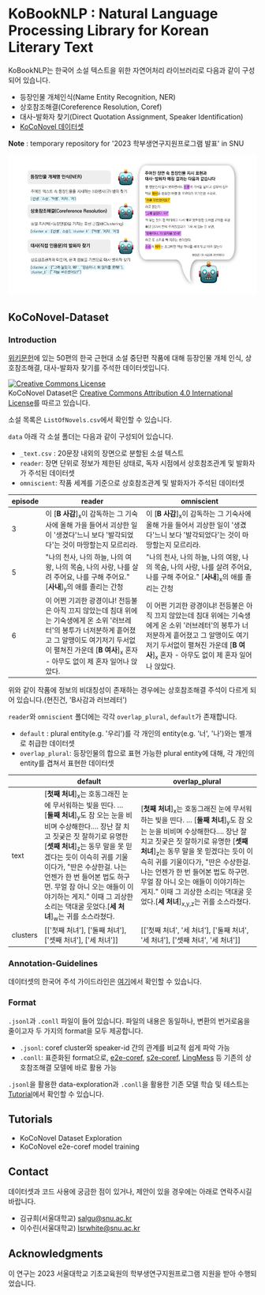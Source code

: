 # KoBookNLP : Natural Language Processing Library for Korean Literary Text
KoBookNLP는 한국어 소설 텍스트을 위한 자연어처리 라이브러리로 다음과 같이 구성되어 있습니다.
* 등장인물 개체인식(Name Entity Recognition, NER)
* 상호참조해결(Coreference Resolution, Coref)
* 대사-발화자 찾기(Direct Quotation Assignment, Speaker Identification)
* [KoCoNovel 데이터셋](##KoCoNovel-Dataset)

**Note** : temporary repository for '2023 학부생연구지원프로그램 발표' in SNU

![Example for KoBookNLP](header.png "Example of KoBookNLP")

## KoCoNovel-Dataset
### Introduction
[위키문헌](https://ko.wikisource.org/wiki/%EC%9C%84%ED%82%A4%EB%AC%B8%ED%97%8C:%EB%8C%80%EB%AC%B8)에 있는 50편의 한국 근현대 소설 중단편 작품에 대해 등장인물 개체 인식, 상호참조해결, 대사-발화자 찾기를 주석한 데이터셋입니다.


<a rel="license" href="http://creativecommons.org/licenses/by/4.0/"><img alt="Creative Commons License" style="border-width:0" src="https://i.creativecommons.org/l/by/4.0/88x31.png" /></a><br /><span xmlns:dct="http://purl.org/dc/terms/" href="http://purl.org/dc/dcmitype/Dataset" property="dct:title" rel="dct:type">KoCoNovel Dataset은</span> <a rel="license" href="http://creativecommons.org/licenses/by/4.0/">Creative Commons Attribution 4.0 International License</a>를 따르고 있습니다.

소설 목록은 `ListOfNovels.csv`에서 확인할 수 있습니다.

`data` 아래 각 소설 폴더는 다음과 같이 구성되어 있습니다.

* `_text.csv` : 20문장 내외의 장면으로 분할된 소설 텍스트
* `reader`: 장면 단위로 정보가 제한된 상태로, 독자 시점에서 상호참조관계 및 발화자가 주석된 데이터셋
* `omniscient`: 작품 세계를 기준으로 상호참조관계 및 발화자가 주석된 데이터셋

|episode|reader|omniscient|
|---|---|---|
|3|이 [**B 사감**]<sub>x</sub>이 감독하는 그 기숙사에 올해 가을 들어서 괴상한 일이 '생겼다'느니 보다 '발각되었다'는 것이 마땅할는지 모르리라.|이 [**B 사감**]<sub>x</sub>이 감독하는 그 기숙사에 올해 가을 들어서 괴상한 일이 '생겼다'느니 보다 '발각되었다'는 것이 마땅할는지 모르리라.|
|5|"나의 천사, 나의 하늘, 나의 여왕, 나의 목숨, 나의 사랑, 나를 살려 주어요, 나를 구해 주어요." [**사내**]<sub>y</sub>의 애를 졸리는 간청|"나의 천사, 나의 하늘, 나의 여왕, 나의 목숨, 나의 사랑, 나를 살려 주어요, 나를 구해 주어요." [**사내**]<sub>x</sub>의 애를 졸리는 간청|
|6|이 어쩐 기괴한 광경이냐! 전등불은 아직 끄지 않았는데 침대 위에는 기숙생에게 온 소위 '러브레터'의 봉투가 너저분하게 흩어졌고 그 알맹이도 여기저기 두서없이 펼쳐진 가운데 [**B 여사**]<sub>x</sub> 혼자 - 아무도 없이 제 혼자 일어나 앉았다.|이 어쩐 기괴한 광경이냐! 전등불은 아직 끄지 않았는데 침대 위에는 기숙생에게 온 소위 '러브레터'의 봉투가 너저분하게 흩어졌고 그 알맹이도 여기저기 두서없이 펼쳐진 가운데 [**B 여사**]<sub>x</sub> 혼자 - 아무도 없이 제 혼자 일어나 앉았다.|

위와 같이 작품에 정보의 비대칭성이 존재하는 경우에는 상호참조해결 주석이 다르게 되어 있습니다.(현진건, 'B사감과 러브레터')


`reader`와 `omniscient` 폴더에는 각각 `overlap_plural`, `default`가 존재합니다.
* `default` : plural entity(e.g. '우리')를 각 개인의 entity(e.g. '너', '나')와는 별개로 취급한 데이터셋
* `overlap_plural`: 등장인물의 합으로 표현 가능한 plural entity에 대해, 각 개인의 entity를 겹쳐서 표현한 데이터셋

| |default|overlap_plural|
|---|---|---|
text|[**첫째 처녀**]<sub>x</sub>는 호동그래진 눈에 무서워하는 빛을 띤다. … [**둘째 처녀**]<sub>y</sub>도 잠 오는 눈을 비비며 수상해한다.… 장난 잘 치고 짓궂은 짓 잘하기로 유명한 [**셋째 처녀**]<sub>z</sub>는 동무 말을 못 믿겠다는 듯이 이슥히 귀를 기울이다가, "딴은 수상한걸. 나는 언젠가 한 번 들어본 법도 하구먼. 무얼 잠 아니 오는 애들이 이야기하는 게지." 이때 그 괴상한 소리는 댁대굴 웃었다.[**세 처녀**]<sub>w</sub>는 귀를 소스라쳤다.|[**첫째 처녀**]<sub>x</sub>는 호동그래진 눈에 무서워하는 빛을 띤다. … [**둘째 처녀**]<sub>y</sub>도 잠 오는 눈을 비비며 수상해한다.… 장난 잘 치고 짓궂은 짓 잘하기로 유명한 [**셋째 처녀**]<sub>z</sub>는 동무 말을 못 믿겠다는 듯이 이슥히 귀를 기울이다가, "딴은 수상한걸. 나는 언젠가 한 번 들어본 법도 하구먼. 무얼 잠 아니 오는 애들이 이야기하는 게지." 이때 그 괴상한 소리는 댁대굴 웃었다.[**세 처녀**]<sub>x,y,z</sub>는 귀를 소스라쳤다.
clusters|[['첫째 처녀'], ['둘째 처녀'], ['셋째 처녀'], ['세 처녀']]|[['첫째 처녀', '세 처녀'], ['둘째 처녀', '세 처녀'], ['셋째 처녀', '세 처녀']]|

### Annotation-Guidelines
데이터셋의 한국어 주석 가이드라인은 [여기](KoCoNovel_Guidelines_kor.pdf)에서 확인할 수 있습니다.

### Format
`.jsonl`과 `.conll` 파일이 들어 있습니다. 파일의 내용은 동일하나, 변환의 번거로움을 줄이고자 두 가지의 format을 모두 제공합니다.

* `.jsonl`: coref cluster와 speaker-id 간의 관계를 비교적 쉽게 파악 가능
* `.conll`: 표준화된 format으로, [e2e-coref](https://github.com/kentonl/e2e-coref/), [s2e-coref](https://github.com/yuvalkirstain/s2e-coref), [LingMess](https://github.com/shon-otmazgin/lingmess-coref) 등 기존의 상호참조해결 모델에 바로 활용 가능

`.jsonl`을 활용한 data-exploration과 `.conll`을 활용한 기존 모델 학습 및 테스트는 [Tutorial](##Tutorial)에서 확인할 수 있습니다.

## Tutorials
- KoCoNovel Dataset Exploration
- KoCoNovel e2e-coref model training

## Contact
데이터셋과 코드 사용에 궁금한 점이 있거나, 제안이 있을 경우에는 아래로 연락주시길 바랍니다.

- 김규희(서울대학교) salgu@snu.ac.kr
- 이수린(서울대학교) lsrwhite@snu.ac.kr

## Acknowledgments
이 연구는 2023 서울대학교 기초교육원의 학부생연구지원프로그램 지원을 받아 수행되었습니다. 
